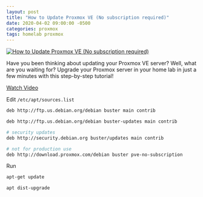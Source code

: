 ```yaml
---
layout: post
title: "How to Update Proxmox VE (No subscription required)"
date: 2020-04-02 09:00:00 -0500
categories: proxmox
tags: homelab proxmox
---
```


[![How to Update Proxmox VE (No subscription required)](https://img.youtube.com/vi/rfK8fc-ccoQ/0.jpg)](https://www.youtube.com/watch?v=rfK8fc-ccoQ "How to Update Proxmox VE (No subscription required)")

Have you been thinking about updating your Proxmox VE server?  Well, what are you waiting for?  Upgrade your Proxmox server in your home lab in just a few minutes with this step-by-step tutorial!


[Watch Video](https://www.youtube.com/watch?v=rfK8fc-ccoQ)


Edit `/etc/apt/sources.list`

```bash
deb http://ftp.us.debian.org/debian buster main contrib

deb http://ftp.us.debian.org/debian buster-updates main contrib

# security updates
deb http://security.debian.org buster/updates main contrib

# not for production use
deb http://download.proxmox.com/debian buster pve-no-subscription
```

Run

```bash
apt-get update
```

```bash
apt dist-upgrade
```

